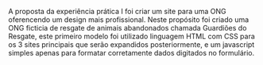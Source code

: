 A proposta da experiência prática I foi criar um site para uma ONG oferencendo um design mais profissional.
Neste propósito foi criado uma ONG ficticia de resgate de animais abandonados chamada Guardiões do Resgate, este primeiro modelo foi utilizado linguagem HTML com CSS para os 3 sites principais que serão expandidos posteriormente, e um javascript simples apenas para formatar corretamente dados digitados no formulário.
